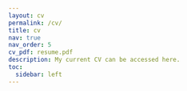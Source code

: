 ```yaml
---
layout: cv
permalink: /cv/
title: cv
nav: true
nav_order: 5
cv_pdf: resume.pdf
description: My current CV can be accessed here.
toc:
  sidebar: left
---
```

